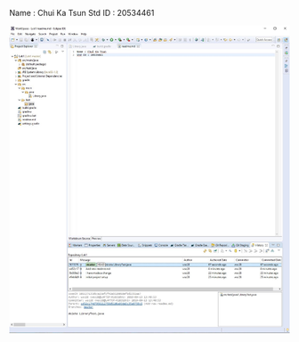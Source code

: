 Name : Chui Ka Tsun
Std ID : 20534461

![](https://github.com/wsc281137/comp3111-lab1-demo/blob/master/src/Capture.JPG "Lab1")
